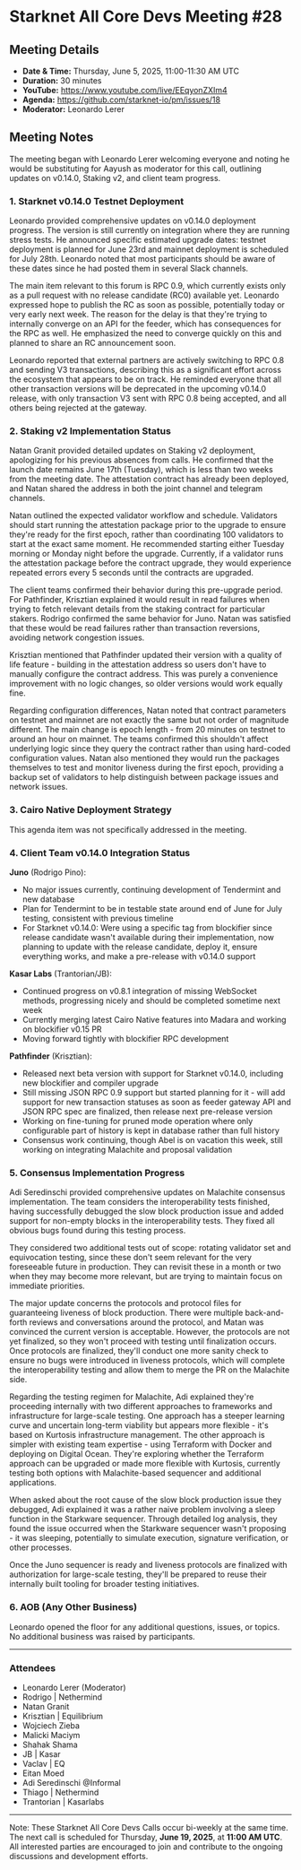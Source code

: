 # Starknet All Core Devs Meeting #28
## Meeting Details

- **Date & Time:** Thursday, June 5, 2025, 11:00-11:30 AM UTC
- **Duration:** 30 minutes
- **YouTube:** https://www.youtube.com/live/EEqyonZXIm4
- **Agenda:** https://github.com/starknet-io/pm/issues/18
- **Moderator:** Leonardo Lerer

## Meeting Notes

The meeting began with Leonardo Lerer welcoming everyone and noting he would be substituting for Aayush as moderator for this call, outlining updates on v0.14.0, Staking v2, and client team progress.

### 1. Starknet v0.14.0 Testnet Deployment

Leonardo provided comprehensive updates on v0.14.0 deployment progress. The version is still currently on integration where they are running stress tests. He announced specific estimated upgrade dates: testnet deployment is planned for June 23rd and mainnet deployment is scheduled for July 28th. Leonardo noted that most participants should be aware of these dates since he had posted them in several Slack channels.

The main item relevant to this forum is RPC 0.9, which currently exists only as a pull request with no release candidate (RC0) available yet. Leonardo expressed hope to publish the RC as soon as possible, potentially today or very early next week. The reason for the delay is that they're trying to internally converge on an API for the feeder, which has consequences for the RPC as well. He emphasized the need to converge quickly on this and planned to share an RC announcement soon.

Leonardo reported that external partners are actively switching to RPC 0.8 and sending V3 transactions, describing this as a significant effort across the ecosystem that appears to be on track. He reminded everyone that all other transaction versions will be deprecated in the upcoming v0.14.0 release, with only transaction V3 sent with RPC 0.8 being accepted, and all others being rejected at the gateway.

### 2. Staking v2 Implementation Status

Natan Granit provided detailed updates on Staking v2 deployment, apologizing for his previous absences from calls. He confirmed that the launch date remains June 17th (Tuesday), which is less than two weeks from the meeting date. The attestation contract has already been deployed, and Natan shared the address in both the joint channel and telegram channels.

Natan outlined the expected validator workflow and schedule. Validators should start running the attestation package prior to the upgrade to ensure they're ready for the first epoch, rather than coordinating 100 validators to start at the exact same moment. He recommended starting either Tuesday morning or Monday night before the upgrade. Currently, if a validator runs the attestation package before the contract upgrade, they would experience repeated errors every 5 seconds until the contracts are upgraded.

The client teams confirmed their behavior during this pre-upgrade period. For Pathfinder, Krisztian explained it would result in read failures when trying to fetch relevant details from the staking contract for particular stakers. Rodrigo confirmed the same behavior for Juno. Natan was satisfied that these would be read failures rather than transaction reversions, avoiding network congestion issues.

Krisztian mentioned that Pathfinder updated their version with a quality of life feature - building in the attestation address so users don't have to manually configure the contract address. This was purely a convenience improvement with no logic changes, so older versions would work equally fine.

Regarding configuration differences, Natan noted that contract parameters on testnet and mainnet are not exactly the same but not order of magnitude different. The main change is epoch length - from 20 minutes on testnet to around an hour on mainnet. The teams confirmed this shouldn't affect underlying logic since they query the contract rather than using hard-coded configuration values. Natan also mentioned they would run the packages themselves to test and monitor liveness during the first epoch, providing a backup set of validators to help distinguish between package issues and network issues.

### 3. Cairo Native Deployment Strategy

This agenda item was not specifically addressed in the meeting.

### 4. Client Team v0.14.0 Integration Status

**Juno** (Rodrigo Pino):
- No major issues currently, continuing development of Tendermint and new database
- Plan for Tendermint to be in testable state around end of June for July testing, consistent with previous timeline
- For Starknet v0.14.0: Were using a specific tag from blockifier since release candidate wasn't available during their implementation, now planning to update with the release candidate, deploy it, ensure everything works, and make a pre-release with v0.14.0 support

**Kasar Labs** (Trantorian/JB):
- Continued progress on v0.8.1 integration of missing WebSocket methods, progressing nicely and should be completed sometime next week
- Currently merging latest Cairo Native features into Madara and working on blockifier v0.15 PR
- Moving forward tightly with blockifier RPC development

**Pathfinder** (Krisztian):
- Released next beta version with support for Starknet v0.14.0, including new blockifier and compiler upgrade
- Still missing JSON RPC 0.9 support but started planning for it - will add support for new transaction statuses as soon as feeder gateway API and JSON RPC spec are finalized, then release next pre-release version
- Working on fine-tuning for pruned mode operation where only configurable part of history is kept in database rather than full history
- Consensus work continuing, though Abel is on vacation this week, still working on integrating Malachite and proposal validation

### 5. Consensus Implementation Progress

Adi Seredinschi provided comprehensive updates on Malachite consensus implementation. The team considers the interoperability tests finished, having successfully debugged the slow block production issue and added support for non-empty blocks in the interoperability tests. They fixed all obvious bugs found during this testing process.

They considered two additional tests out of scope: rotating validator set and equivocation testing, since these don't seem relevant for the very foreseeable future in production. They can revisit these in a month or two when they may become more relevant, but are trying to maintain focus on immediate priorities.

The major update concerns the protocols and protocol files for guaranteeing liveness of block production. There were multiple back-and-forth reviews and conversations around the protocol, and Matan was convinced the current version is acceptable. However, the protocols are not yet finalized, so they won't proceed with testing until finalization occurs. Once protocols are finalized, they'll conduct one more sanity check to ensure no bugs were introduced in liveness protocols, which will complete the interoperability testing and allow them to merge the PR on the Malachite side.

Regarding the testing regimen for Malachite, Adi explained they're proceeding internally with two different approaches to frameworks and infrastructure for large-scale testing. One approach has a steeper learning curve and uncertain long-term viability but appears more flexible - it's based on Kurtosis infrastructure management. The other approach is simpler with existing team expertise - using Terraform with Docker and deploying on Digital Ocean. They're exploring whether the Terraform approach can be upgraded or made more flexible with Kurtosis, currently testing both options with Malachite-based sequencer and additional applications.

When asked about the root cause of the slow block production issue they debugged, Adi explained it was a rather naive problem involving a sleep function in the Starkware sequencer. Through detailed log analysis, they found the issue occurred when the Starkware sequencer wasn't proposing - it was sleeping, potentially to simulate execution, signature verification, or other processes.

Once the Juno sequencer is ready and liveness protocols are finalized with authorization for large-scale testing, they'll be prepared to reuse their internally built tooling for broader testing initiatives.

### 6. AOB (Any Other Business)

Leonardo opened the floor for any additional questions, issues, or topics. No additional business was raised by participants.

-----
### Attendees

- Leonardo Lerer (Moderator)
- Rodrigo | Nethermind
- Natan Granit
- Krisztian | Equilibrium
- Wojciech Zieba
- Malicki Maciym
- Shahak Shama
- JB | Kasar
- Vaclav | EQ
- Eitan Moed
- Adi Seredinschi @Informal
- Thiago | Nethermind
- Trantorian | Kasarlabs

------------
Note: These Starknet All Core Devs Calls occur bi-weekly at the same time. The next call is scheduled for Thursday, **June 19, 2025**, at **11:00 AM UTC**. All interested parties are encouraged to join and contribute to the ongoing discussions and development efforts.
